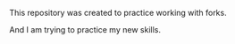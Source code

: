 This repository was created to practice working with forks.

And I am trying to practice my new skills.
